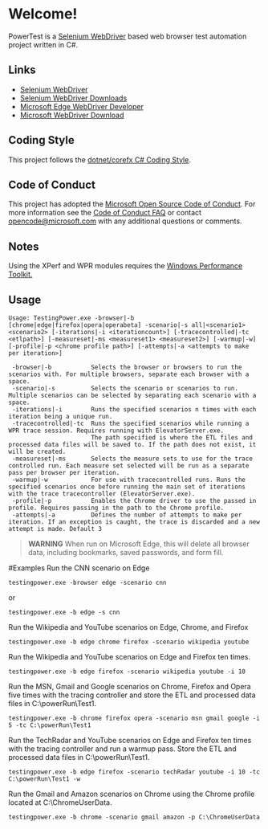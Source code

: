 # Welcome!
PowerTest is a [Selenium WebDriver](http://docs.seleniumhq.org/) based web browser test automation project written in C#.

## Links
* [Selenium WebDriver](http://docs.seleniumhq.org/)
* [Selenium WebDriver Downloads](http://docs.seleniumhq.org/download/)
* [Microsoft Edge WebDriver Developer](https://developer.microsoft.com/en-us/microsoft-edge/platform/documentation/dev-guide/tools/webdriver/)
* [Microsoft WebDriver Download](https://developer.microsoft.com/en-us/microsoft-edge/tools/webdriver/)

## Coding Style
This project follows the [dotnet/corefx C# Coding Style](https://github.com/dotnet/corefx/blob/master/Documentation/coding-guidelines/coding-style.md).

## Code of Conduct
This project has adopted the [Microsoft Open Source Code of Conduct](https://opensource.microsoft.com/codeofconduct/). For more information see the [Code of Conduct FAQ](https://opensource.microsoft.com/codeofconduct/faq/) or contact [opencode@microsoft.com](mailto:opencode@microsoft.com) with any additional questions or comments.

## Notes
Using the XPerf and WPR modules requires the [Windows Performance Toolkit.](https://msdn.microsoft.com/en-us/library/windows/hardware/dn927310(v=vs.85).aspx)

## Usage

```
Usage: TestingPower.exe -browser|-b [chrome|edge|firefox|opera|operabeta] -scenario|-s all|<scenario1> <scenario2> [-iterations|-i <iterationcount>] [-tracecontrolled|-tc <etlpath>] [-measureset|-ms <measureset1> <measureset2>] [-warmup|-w] [-profile|-p <chrome profile path>] [-attempts|-a <attempts to make per iteration>]

 -browser|-b           Selects the browser or browsers to run the scenarios with. For multiple browsers, separate each browser with a space.
 -scenario|-s 	       Selects the scenario or scenarios to run. Multiple scenarios can be selected by separating each scenario with a space.
 -iterations|-i        Runs the specified scenarios n times with each iteration being a unique run.
 -tracecontrolled|-tc  Runs the specified scenarios while running a WPR trace session. Requires running with ElevatorServer.exe.
                       The path specified is where the ETL files and processed data files will be saved to. If the path does not exist, it will be created.
 -measureset|-ms       Selects the measure sets to use for the trace controlled run. Each measure set selected will be run as a separate pass per browser per iteration.					   
 -warmup|-w            For use with tracecontrolled runs. Runs the specified scenarios once before running the main set of iterations with the trace tracecontroller (ElevatorServer.exe).
 -profile|-p           Enables the Chrome driver to use the passed in profile. Requires passing in the path to the Chrome profile.
 -attempts|-a          Defines the number of attempts to make per iteration. If an exception is caught, the trace is discarded and a new attempt is made. Default 3
```

> **WARNING**
> When run on Microsoft Edge, this will delete all browser data, including bookmarks, saved passwords, and form fill.

#Examples
Run the CNN scenario on Edge

```testingpower.exe -browser edge -scenario cnn```

 or

 ```testingpower.exe -b edge -s cnn```

Run the Wikipedia and YouTube scenarios on Edge, Chrome, and Firefox

```testingpower.exe -b edge chrome firefox -scenario wikipedia youtube```

Run the Wikipedia and YouTube scenarios on Edge and Firefox ten times.

```testingpower.exe -b edge firefox -scenario wikipedia youtube -i 10```

Run the MSN, Gmail and Google scenarios on Chrome, Firefox and Opera five times with the tracing controller and store the ETL and processed data files in C:\powerRun\Test1.

```testingpower.exe -b chrome firefox opera -scenario msn gmail google -i 5 -tc C:\powerRun\Test1```

Run the TechRadar and YouTube scenarios on Edge and Firefox ten times with the tracing controller and run a warmup pass. Store the ETL and processed data files in C:\powerRun\Test1.

```testingpower.exe -b edge firefox -scenario techRadar youtube -i 10 -tc C:\powerRun\Test1 -w```

Run the Gmail and Amazon scenarios on Chrome using the Chrome profile located at C:\ChromeUserData.

```testingpower.exe -b chrome -scenario gmail amazon -p C:\ChromeUserData```
